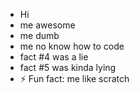 - Hi
- me awesome
- me dumb
- me no know how to code 
- fact #4 was a lie
- fact #5 was kinda lying
- ⚡ Fun fact: me like scratch

